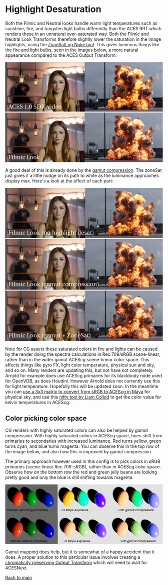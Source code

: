 # Highlight Desaturation

Both the Filmic and Neutral looks handle warm light temperatures such as sunshine, fire, and tungsten light bulbs differently than the ACES RRT which renders these in an unnatural over-saturated way. Both the Filmic and Neutral Look Transforms therefore slightly lower the saturation in the image highlights, using the [ZoneSatLog Nuke tool](https://community.acescentral.com/t/look-transforms/3885/39). This gives luminous things like the fire and light bulbs, seen in the images below, a more natural appearance compared to the ACES Output Transform: 
   
   ![light](img/kelvin_rrt.png)
   ![light2](img/kelvin_filmic.png)
   
A good deal of this is already done by the [gamut compression](gamut.md). The zoneSat just gives it a little nudge on its path to white as the luminance approaches display max. Here's a look at the effect of each part:

   ![light3](img/kelvin_base.png)
   ![light4](img/kelvin_gamut.png)
   ![light5](img/kelvin_zone.png)
   
Note for CG assets these saturated colors in fire and lights can be caused by the render doing the spectra calculations in Rec.709/sRGB scene-linear, rather than in the wider gamut ACEScg scene-linear color space. This affects things like pyro FX, light color temperature, physical sun and sky, and so on. Many renders are updating this, but not have not completely. Arnold for example does use ACEScg primaries for its blackbody node used for OpenVDB, as does Houdini. However Arnold does not currently use this for light temperature. Hopefully this will be updated soon. In the meantime you can [use a 3x3 matrix to convert from sRGB to ACEScg in Maya](https://community.acescentral.com/t/acescg-vs-linear-srgb-709-cg-rendering/1512/7) for physical sky, and use this [nifty tool by Liam Collod](https://share.streamlit.io/mrlixm/streamlit_temperature2rgb/main/src/app.py) to get the color value for kelvin temperatures in ACEScg.

## Color picking color space

CG renders with highly saturated colors can also be helped by gamut compression. With highly saturated colors in ACEScg space, hues shift from primaries to secondaries with increased luminance. Red turns yellow, green turns cyan, and blue turns magenta. You can observe this in the top row of the image below, and also how this is improved by gamut compression. 

The primary approach however used in this config is to pick colors in sRGB primaries (scene-linear Rec.709-sRGB), rather than in ACEScg color space. Observe how on the bottom row the red and green jelly beans are looking pretty good and only the blue is still shifting towards magenta. 

![jelly](img/jellybeans.png)

Gamut mapping does help, but it is somewhat of a happy accident that it does. A proper solution to this particular issue involves creating a [chromaticity preserving Output Transform](https://github.com/jedypod/open-display-transform) which will need to wait for ACESNext.


   
[Back to main](../StdX_ACES)

